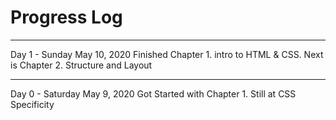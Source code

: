 # Progress Log

-------------------------------------------------

Day 1 - Sunday May 10, 2020
Finished Chapter 1. intro to HTML & CSS. Next is Chapter 2. Structure and Layout


-------------------------------------------------

Day 0 - Saturday May 9, 2020
Got Started with Chapter 1. Still at CSS Specificity
